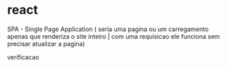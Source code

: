 # react


SPA - Single Page Application ( seria uma pagina ou um carregamento apenas que renderiza o site inteiro | com uma requisicao ele funciona sem precisar atualizar a pagina)


verificacao